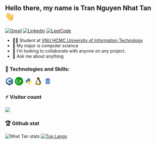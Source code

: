 <h2> Hello there, my name is Tran Nguyen Nhat Tan <img src="https://raw.githubusercontent.com/ABSphreak/ABSphreak/master/gifs/Hi.gif" width="30px"></h2>

[![Gmail](https://img.shields.io/twitter/url?label=Gmail&logo=gmail&url=https://gmail.com)](mailto:tantran.040102@gmail.com)
[![Linkedin](https://img.shields.io/twitter/url?label=Linkedin&logo=linkedin&url=https://linkedin.com/in/quankun)](www.linkedin.com/in/tân-trần-16b631210)
[![LeetCode](https://img.shields.io/twitter/url?label=LeetCode&logo=leetcode&url=https://leetcode.com/18520339)](https://leetcode.com/user1290N/)
<br />

- 👨‍🎓 Student at [VNU HCMC University of Information Technology](https://www.uit.edu.vn/)
- 🔭 My major is computer science
- 👯 I’m looking to collaborate with anyone on any project.
- 💬 Ask me about anything

### 🧰  Technologies and Skills:  
<code><img height="27" src="https://raw.githubusercontent.com/github/explore/80688e429a7d4ef2fca1e82350fe8e3517d3494d/topics/cpp/cpp.png"></code>
<code><img height="27" src="https://raw.githubusercontent.com/github/explore/80688e429a7d4ef2fca1e82350fe8e3517d3494d/topics/csharp/csharp.png"></code>
<code><img height="27" src="https://raw.githubusercontent.com/github/explore/80688e429a7d4ef2fca1e82350fe8e3517d3494d/topics/python/python.png"></code>
<code><img height="27" src="https://raw.githubusercontent.com/github/explore/80688e429a7d4ef2fca1e82350fe8e3517d3494d/topics/linux/linux.png"></code>
<code><img height="27" src="https://raw.githubusercontent.com/github/explore/80688e429a7d4ef2fca1e82350fe8e3517d3494d/topics/sql/sql.png"></code>

### ⚡ Visitor count 
![](https://visitor-badge.laobi.icu/badge?page_id=nhattan040102.nhattan040102)

### 🏆 Github stat
![Nhat Tan stats](https://github-readme-stats.vercel.app/api?username=nhattan040102&show_icons=true&theme=radical) 
[![Top Langs](https://github-readme-stats.vercel.app/api/top-langs/?username=nhattan040102)](https://github.com/nhattan040102/github-readme-stats)



